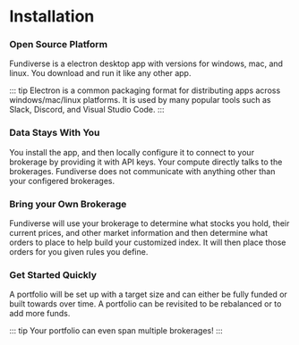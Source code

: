 # Installation

### Open Source Platform

Fundiverse is a electron desktop app with versions for windows, mac, and linux. You download and run it like any other app.

::: tip
Electron is a common packaging format for distributing apps across windows/mac/linux platforms. It is used by many popular tools such as Slack, Discord, and Visual Studio Code.
:::

### Data Stays With You

You install the app, and then locally configure it to connect to your brokerage by providing it with API keys. Your compute directly talks to the brokerages. Fundiverse does not communicate with anything other than your configered brokerages.

### Bring your Own Brokerage

Fundiverse will use your brokerage to determine what stocks you hold, their current prices, and other market information and then determine
what orders to place to help build your customized index. It will then place those orders for you given rules you define.

### Get Started Quickly

A portfolio will be set up with a target size and can either be fully funded or built towards over time. A portfolio can be revisited to be rebalanced or to add more funds.

::: tip
Your portfolio can even span multiple brokerages!
:::

